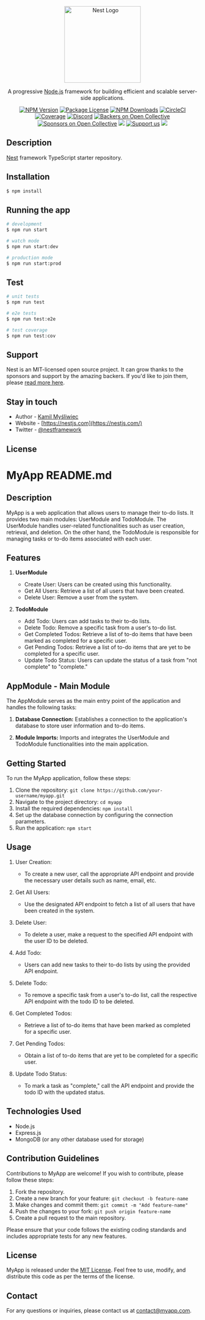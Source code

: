 <p align="center">
  <a href="http://nestjs.com/" target="blank"><img src="https://nestjs.com/img/logo-small.svg" width="200" alt="Nest Logo" /></a>
</p>

[circleci-image]: https://img.shields.io/circleci/build/github/nestjs/nest/master?token=abc123def456
[circleci-url]: https://circleci.com/gh/nestjs/nest

  <p align="center">A progressive <a href="http://nodejs.org" target="_blank">Node.js</a> framework for building efficient and scalable server-side applications.</p>
    <p align="center">
<a href="https://www.npmjs.com/~nestjscore" target="_blank"><img src="https://img.shields.io/npm/v/@nestjs/core.svg" alt="NPM Version" /></a>
<a href="https://www.npmjs.com/~nestjscore" target="_blank"><img src="https://img.shields.io/npm/l/@nestjs/core.svg" alt="Package License" /></a>
<a href="https://www.npmjs.com/~nestjscore" target="_blank"><img src="https://img.shields.io/npm/dm/@nestjs/common.svg" alt="NPM Downloads" /></a>
<a href="https://circleci.com/gh/nestjs/nest" target="_blank"><img src="https://img.shields.io/circleci/build/github/nestjs/nest/master" alt="CircleCI" /></a>
<a href="https://coveralls.io/github/nestjs/nest?branch=master" target="_blank"><img src="https://coveralls.io/repos/github/nestjs/nest/badge.svg?branch=master#9" alt="Coverage" /></a>
<a href="https://discord.gg/G7Qnnhy" target="_blank"><img src="https://img.shields.io/badge/discord-online-brightgreen.svg" alt="Discord"/></a>
<a href="https://opencollective.com/nest#backer" target="_blank"><img src="https://opencollective.com/nest/backers/badge.svg" alt="Backers on Open Collective" /></a>
<a href="https://opencollective.com/nest#sponsor" target="_blank"><img src="https://opencollective.com/nest/sponsors/badge.svg" alt="Sponsors on Open Collective" /></a>
  <a href="https://paypal.me/kamilmysliwiec" target="_blank"><img src="https://img.shields.io/badge/Donate-PayPal-ff3f59.svg"/></a>
    <a href="https://opencollective.com/nest#sponsor"  target="_blank"><img src="https://img.shields.io/badge/Support%20us-Open%20Collective-41B883.svg" alt="Support us"></a>
  <a href="https://twitter.com/nestframework" target="_blank"><img src="https://img.shields.io/twitter/follow/nestframework.svg?style=social&label=Follow"></a>
</p>
  <!--[![Backers on Open Collective](https://opencollective.com/nest/backers/badge.svg)](https://opencollective.com/nest#backer)
  [![Sponsors on Open Collective](https://opencollective.com/nest/sponsors/badge.svg)](https://opencollective.com/nest#sponsor)-->

## Description

[Nest](https://github.com/nestjs/nest) framework TypeScript starter repository.

## Installation

```bash
$ npm install
```

## Running the app

```bash
# development
$ npm run start

# watch mode
$ npm run start:dev

# production mode
$ npm run start:prod
```

## Test

```bash
# unit tests
$ npm run test

# e2e tests
$ npm run test:e2e

# test coverage
$ npm run test:cov
```

## Support

Nest is an MIT-licensed open source project. It can grow thanks to the sponsors and support by the amazing backers. If you'd like to join them, please [read more here](https://docs.nestjs.com/support).

## Stay in touch

- Author - [Kamil Myśliwiec](https://kamilmysliwiec.com)
- Website - [https://nestjs.com](https://nestjs.com/)
- Twitter - [@nestframework](https://twitter.com/nestframework)

## License

# MyApp README.md

## Description

MyApp is a web application that allows users to manage their to-do lists. It provides two main modules: UserModule and TodoModule. The UserModule handles user-related functionalities such as user creation, retrieval, and deletion. On the other hand, the TodoModule is responsible for managing tasks or to-do items associated with each user.

## Features

1. **UserModule**
   - Create User: Users can be created using this functionality.
   - Get All Users: Retrieve a list of all users that have been created.
   - Delete User: Remove a user from the system.

2. **TodoModule**
   - Add Todo: Users can add tasks to their to-do lists.
   - Delete Todo: Remove a specific task from a user's to-do list.
   - Get Completed Todos: Retrieve a list of to-do items that have been marked as completed for a specific user.
   - Get Pending Todos: Retrieve a list of to-do items that are yet to be completed for a specific user.
   - Update Todo Status: Users can update the status of a task from "not complete" to "complete."

## AppModule - Main Module

The AppModule serves as the main entry point of the application and handles the following tasks:

1. **Database Connection:** Establishes a connection to the application's database to store user information and to-do items.

2. **Module Imports:** Imports and integrates the UserModule and TodoModule functionalities into the main application.

## Getting Started

To run the MyApp application, follow these steps:

1. Clone the repository: `git clone https://github.com/your-username/myapp.git`
2. Navigate to the project directory: `cd myapp`
3. Install the required dependencies: `npm install`
4. Set up the database connection by configuring the connection parameters.
5. Run the application: `npm start`

## Usage

1. User Creation:
   - To create a new user, call the appropriate API endpoint and provide the necessary user details such as name, email, etc.

2. Get All Users:
   - Use the designated API endpoint to fetch a list of all users that have been created in the system.

3. Delete User:
   - To delete a user, make a request to the specified API endpoint with the user ID to be deleted.

4. Add Todo:
   - Users can add new tasks to their to-do lists by using the provided API endpoint.

5. Delete Todo:
   - To remove a specific task from a user's to-do list, call the respective API endpoint with the todo ID to be deleted.

6. Get Completed Todos:
   - Retrieve a list of to-do items that have been marked as completed for a specific user.

7. Get Pending Todos:
   - Obtain a list of to-do items that are yet to be completed for a specific user.

8. Update Todo Status:
   - To mark a task as "complete," call the API endpoint and provide the todo ID with the updated status.

## Technologies Used

- Node.js
- Express.js
- MongoDB (or any other database used for storage)

## Contribution Guidelines

Contributions to MyApp are welcome! If you wish to contribute, please follow these steps:

1. Fork the repository.
2. Create a new branch for your feature: `git checkout -b feature-name`
3. Make changes and commit them: `git commit -m "Add feature-name"`
4. Push the changes to your fork: `git push origin feature-name`
5. Create a pull request to the main repository.

Please ensure that your code follows the existing coding standards and includes appropriate tests for any new features.

## License

MyApp is released under the [MIT License](LICENSE). Feel free to use, modify, and distribute this code as per the terms of the license.

## Contact

For any questions or inquiries, please contact us at contact@myapp.com.
